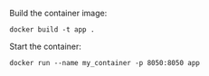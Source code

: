 Build the container image:

    docker build -t app .

Start the container:

    docker run --name my_container -p 8050:8050 app
